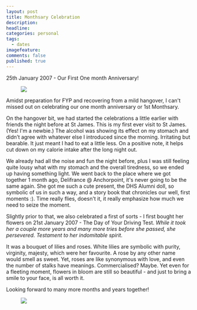 ```yaml
---
layout: post
title: Monthsary Celebration
description:
headline:
categories: personal
tags:
  - dates
imagefeature:
comments: false
published: true
---
```


25th January 2007 - Our First One month Anniversary!

<figure>
	<a href="http://4.bp.blogspot.com/_m5e8Pqc8k3c/RcKEVhBODUI/AAAAAAAAAEs/3UHII8kE88w/s1600/DSCF0381.JPG"><img src="http://4.bp.blogspot.com/_m5e8Pqc8k3c/RcKEVhBODUI/AAAAAAAAAEs/3UHII8kE88w/s1600/DSCF0381.JPG"></a>
</figure>

Amidst preparation for FYP and recovering from a mild hangover, I can't missed out on celebrating our one month anniversary or 1st Monthsary.

On the hangover bit, we had started the celebrations a little earlier with friends the night before at St James. This is my first ever visit to St James. (Yes! I'm a newbie.) The alcohol was showing its effect on my stomach and didn’t agree with whatever else I introduced since the morning. Irritating but bearable. It just meant I had to eat a little less. On a positive note, it helps cut down on my calorie intake after the long night out.

We already had all the noise and fun the night before, plus I was still feeling quite lousy what with my stomach and the overall tiredness, so we ended up having something light. We went back to the place where we got together 1 month ago, Delifrance @ Anchorpoint, it's never going to be the same again. She got me such a cute present, the DHS Alumni doll, so symbolic of us in such a way, and a story book that chronicles our well, first moments :). Time really flies, doesn't it, it really emphasize how much we need to seize the moment.

Slightly prior to that, we also celebrated a first of sorts - I first bought her flowers on 21st January 2007 - The Day of Your Driving Test. *While it took her a couple more years and many more tries before she passed, she persevered. Testament to her indomitable spirit.*

It was a bouquet of lilies and roses. White lilies are symbolic with purity, virginity, majesty, which were her favourite. A rose by any other name would smell as sweet. Yet, roses are like synonymous with love, and even the number of stalks have meanings. Commercialised? Maybe. Yet even for a fleeting moment, flowers in bloom are still so beautiful - and just to bring a smile to your face, is all worth it.

Looking forward to many more months and years together!

<figure>
	<a href="http://4.bp.blogspot.com/_m5e8Pqc8k3c/RbNUyssgT4I/AAAAAAAAAAM/jse4KdEYCw4/s1600/weee%2B004.jpg"><img src="http://4.bp.blogspot.com/_m5e8Pqc8k3c/RbNUyssgT4I/AAAAAAAAAAM/jse4KdEYCw4/s1600/weee%2B004.jpg"></a>
</figure>
